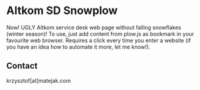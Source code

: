 # Altkom SD Snowplow
Now! UGLY Altkom service desk web page without falling snowflakes (winter season)! To use, just add content from plow.js as bookmark in your favourite web browser. Requires a click every time you enter a website (if you have an idea how to automate it more, let me know!).

## Contact
krzysztof[at]matejak.com
